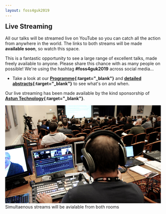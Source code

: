 ```yaml
---
layout: foss4guk2019
---
```

<h2 style="margin-top:0;">Live Streaming</h2>

All our talks will be streamed live on YouTube so you can catch all the action from anywhere in the world. The links to both streams will be made **available soon**, so watch this space.

This is a fantastic opportunity to see a large range of excellent talks, made freely available to anyone. Please share this chance with as many people on possible! We're using the hashtag **#foss4guk2019** across social media...

* Take a look at our **[Programme](FOSS4GUK_2019_Programme.pdf "FOSS4GUK 2019 Programme"){:target="_blank"}** and **[detailed abstracts](FOSS4GUK_2019_Abstracts.pdf "FOSS4GUK 2019 Talk Abstracts"){:target="_blank"}** to see what's on and when.

Our live streaming has been made available by the kind sponsorship of **[Astun Technology](https://astuntechnology.com/ "Astun Technology"){:target="_blank"}**.

![FOSS4GUK 2019 Live Streaming](images/live_streaming.jpg "FOSS4GUK 2019 Live Streaming")
Simultaenous streams will be avialable from both rooms



